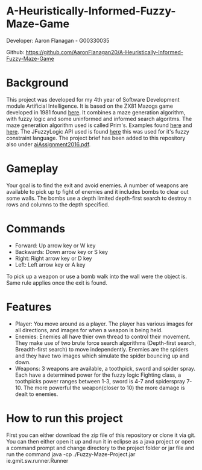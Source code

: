 # A-Heuristically-Informed-Fuzzy-Maze-Game

Developer: Aaron Flanagan - G00330035

Github: https://github.com/AaronFlanagan20/A-Heuristically-Informed-Fuzzy-Maze-Game

# Background
This project was developed for my 4th year of Software Development module Artificial Intelligence. It is based on the ZX81 Mazogs game developed in 1981 found [here](http://www.zx-gaming.co.uk/games/mazogs/default.htm.). It combines a maze generation algorithm, with fuzzy logic and some uninformed and informed search algoritms. The maze generation algorithm used is called Prim's. Examples found [here](https://en.wikipedia.org/wiki/Maze_generation_algorithm#Randomized_Prim.27s_algorithm) and [here](http://jonathanzong.com/blog/2012/11/06/maze-generation-with-prims-algorithm). The JFuzzyLogic API used is found [here](http://jfuzzylogic.sourceforge.net/html/manual.html#fcl) this was used for it's fuzzy constraint language. The project brief has been added to this repository also under [aiAssignment2016.pdf](aiAssignment2016.pdf).

# Gameplay
Your goal is to find the exit and avoid enemies. A number of weapons are available to pick up tp fight of enemies and it includes bombs to clear out some walls. The bombs use a depth limited depth-first search to destroy n rows and columns to the depth specified.

# Commands
* Forward: Up arrow key or W key
* Backwards: Down arrow key or S key
* Right: Right arrow key or D key
* Left: Left arrow key or A key

To pick up a weapon or use a bomb walk into the wall were the object is. Same rule applies once the exit is found.

# Features
* Player: You move around as a player. The player has various images for all directions, and images for when a weapon is being held.
* Enemies: Enemies all have thier own thread to control their movement. They make use of two brute force search algorithms (Depth-first search, Breadth-first search) to move independently. Enemies are the spiders and they have two images which simulate the spider bouncing up and down.
* Weapons: 3 weapons are available, a toothpick, sword and spider spray. Each have a determined power for the fuzzy logic Fighting class, a toothpicks power ranges between 1-3, sword is 4-7 and spiderspray 7-10. The more powerful the weapon(closer to 10) the more damage is dealt to enemies.

# How to run this project
First you can either download the zip file of this repository or clone it via git. You can then either open it up and run it in eclipse as a java project or open a command prompt and change directory to the project folder or jar file and run the command java -cp ./Fuzzy-Maze-Project.jar ie.gmit.sw.runner.Runner